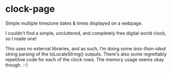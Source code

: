 # clock-page
Simple multiple timezone dates & times displayed on a webpage.

I couldn't find a simple, uncluttered, and completely free digital world clock, so I made one!

This uses no external libraries, and as such, I'm doing some _less-than-ideal_ string parsing of the toLocaleString() outputs. There's also some regrettably repetitive code for each of the clock rows. The memory usage seems okay though. :-)
